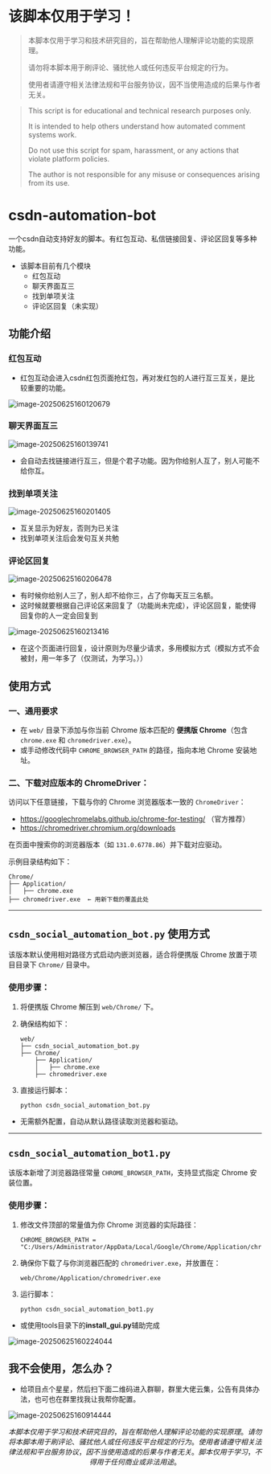 # 该脚本仅用于学习！

> 本脚本仅用于学习和技术研究目的，旨在帮助他人理解评论功能的实现原理。
>
> 请勿将本脚本用于刷评论、骚扰他人或任何违反平台规定的行为。
>
> 使用者请遵守相关法律法规和平台服务协议，因不当使用造成的后果与作者无关。

> This script is for educational and technical research purposes only.
>
> It is intended to help others understand how automated comment systems work.
>
> Do not use this script for spam, harassment, or any actions that violate platform policies.
>
> The author is not responsible for any misuse or consequences arising from its use.



# csdn-automation-bot

 一个csdn自动支持好友的脚本。有红包互动、私信链接回复、评论区回复等多种功能。

+ 该脚本目前有几个模块
  + 红包互动
  + 聊天界面互三
  + 找到单项关注
  + 评论区回复（未实现）

## 功能介绍

### 红包互动

+ 红包互动会进入csdn红包页面抢红包，再对发红包的人进行互三互关，是比较重要的功能。

![image-20250625160120679](https://raw.githubusercontent.com/Qiu-JW/tokens/main/2025/6/image-20250625160120679.png)

### 聊天界面互三

![image-20250625160139741](https://raw.githubusercontent.com/Qiu-JW/tokens/main/2025/6/image-20250625160139741.png)

+ 会自动去找链接进行互三，但是个君子功能。因为你给别人互了，别人可能不给你互。

### 找到单项关注

![image-20250625160201405](https://raw.githubusercontent.com/Qiu-JW/tokens/main/2025/6/image-20250625160201405.png)

+ 互关显示为好友，否则为已关注
+ 找到单项关注后会发句互关共勉

### 评论区回复

![image-20250625160206478](https://raw.githubusercontent.com/Qiu-JW/tokens/main/2025/6/image-20250625160206478.png)

+ 有时候你给别人三了，别人却不给你三，占了你每天互三名额。
+ 这时候就要根据自己评论区来回复了（功能尚未完成），评论区回复，能使得回复你的人一定会回复到

![image-20250625160213416](https://raw.githubusercontent.com/Qiu-JW/tokens/main/2025/6/image-20250625160213416.png)

+ 在这个页面进行回复，设计原则为尽量少请求，多用模拟方式（模拟方式不会被封，用一年多了（仅测试，为学习。））



## 使用方式

### 一、通用要求

- 在 `web/` 目录下添加与你当前 Chrome 版本匹配的 **便携版 Chrome**（包含 `chrome.exe` 和 `chromedriver.exe`）。
- 或手动修改代码中 `CHROME_BROWSER_PATH` 的路径，指向本地 Chrome 安装地址。

### 二、下载对应版本的 ChromeDriver：

访问以下任意链接，下载与你的 Chrome 浏览器版本一致的 `ChromeDriver`：

- https://googlechromelabs.github.io/chrome-for-testing/ （官方推荐）
- https://chromedriver.chromium.org/downloads

在页面中搜索你的浏览器版本（如 `131.0.6778.86`）并下载对应驱动。

示例目录结构如下：

```
Chrome/
├── Application/
│   ├── chrome.exe
├── chromedriver.exe  ← 用新下载的覆盖此处
```

------

## `csdn_social_automation_bot.py` 使用方式

该版本默认使用相对路径方式启动内嵌浏览器，适合将便携版 Chrome 放置于项目目录下 `Chrome/` 目录中。

### 使用步骤：

1. 将便携版 Chrome 解压到 `web/Chrome/` 下。

2. 确保结构如下：

   ```
   web/
   ├── csdn_social_automation_bot.py
   ├── Chrome/
       ├── Application/
       │   ├── chrome.exe
       ├── chromedriver.exe
   ```

3. 直接运行脚本：

   ```
   python csdn_social_automation_bot.py
   ```

+ 无需额外配置，自动从默认路径读取浏览器和驱动。

------

## `csdn_social_automation_bot1.py` 

该版本新增了浏览器路径常量 `CHROME_BROWSER_PATH`，支持显式指定 Chrome 安装位置。

### 使用步骤：

1. 修改文件顶部的常量值为你 Chrome 浏览器的实际路径：

   ```
   CHROME_BROWSER_PATH = "C:/Users/Administrator/AppData/Local/Google/Chrome/Application/chrome.exe"
   ```

2. 确保你下载了与你浏览器匹配的 `chromedriver.exe`，并放置在：

   ```
   web/Chrome/Application/chromedriver.exe
   ```

3. 运行脚本：

   ```
   python csdn_social_automation_bot1.py
   ```



+ 或使用tools目录下的**install_gui.py**辅助完成

![image-20250625160224044](https://raw.githubusercontent.com/Qiu-JW/tokens/main/2025/6/image-20250625160224044.png)

## 我不会使用，怎么办？

+ 给项目点个星星，然后扫下面二维码进入群聊，群里大佬云集，公告有具体办法，也可也在群里找我让我帮你配置。

![image-20250625160914444](https://raw.githubusercontent.com/Qiu-JW/tokens/main/2025/6/image-20250625160914444.png)

$$
本脚本仅用于学习和技术研究目的，旨在帮助他人理解评论功能的实现原理。
请勿将本脚本用于刷评论、骚扰他人或任何违反平台规定的行为。
使用者请遵守相关法律法规和平台服务协议，因不当使用造成的后果与作者无关。
脚本仅用于学习，不得用于任何商业或非法用途。
$$

